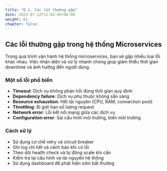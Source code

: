```yaml
---
title: "6.1. Các lỗi thường gặp"
date: 2023-07-12T11:02:05+06:00
weight: 61
chapter: false
---
```


## Các lỗi thường gặp trong hệ thống Microservices

Trong quá trình vận hành hệ thống microservices, bạn sẽ gặp nhiều loại lỗi khác nhau. Việc nhận diện và xử lý nhanh chóng giúp giảm thiểu thời gian downtime và ảnh hưởng đến người dùng.

### Một số lỗi phổ biến
- **Timeout**: Dịch vụ không phản hồi đúng thời gian quy định
- **Dependency failure**: Dịch vụ phụ thuộc không sẵn sàng
- **Resource exhaustion**: Hết tài nguyên (CPU, RAM, connection pool)
- **Throttling**: Bị giới hạn số lượng request
- **Network error**: Lỗi kết nối mạng giữa các dịch vụ
- **Configuration error**: Sai cấu hình môi trường, biến môi trường

### Cách xử lý
- Sử dụng cơ chế retry và circuit breaker
- Ghi log chi tiết và cảnh báo khi có lỗi
- Theo dõi health check và tự động scale khi cần
- Kiểm tra lại cấu hình và tài nguyên hệ thống
- Sử dụng dashboard để phát hiện sớm bất thường 